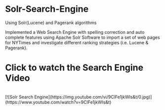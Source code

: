 # Solr-Search-Engine
Using Solr(Lucene) and Pagerank algorithms

Implemented a Web Search Engine with spelling correction and auto complete features using Apache Solr Software to import a set of web pages for NYTimes and investigate different ranking strategies (i.e. Lucene & Pagerank).


<h1>Click to watch the Search Engine Video</h1><br>
[![Solr Search Engine](https://img.youtube.com/vi/9ClFe1jkWIs&t/0.jpg)](https://www.youtube.com/watch?v=9ClFe1jkWIs&t)
